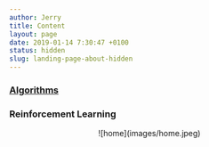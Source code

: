 ```yaml
---
author: Jerry
title: Content
layout: page
date: 2019-01-14 7:30:47 +0100
status: hidden
slug: landing-page-about-hidden
---
```


### [Algorithms](https://www.jerrulsu.com/pages/algorithms.html)
### Reinforcement Learning

 <div align=center> ![home](images/home.jpeg) </div>

